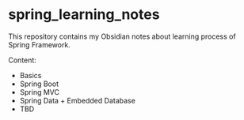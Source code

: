# spring_learning_notes
This repository contains my Obsidian notes about learning process of Spring Framework.

Content:
- Basics
- Spring Boot
- Spring MVC
- Spring Data + Embedded Database
- TBD

